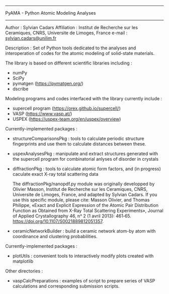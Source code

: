 *******************************************************
PyAMA - Python Atomic Modeling Analyses
*******************************************************
Author : Sylvian Cadars
Affiliation : Institut de Recherche sur les Ceramiques, CNRS, Universite de Limoges, France
e-mail : sylvian.cadars@unilim.fr

Description : 
Set of Python tools dedicated to the analyses and interoperation of codes for the atomic modeling of solid-state materials.

The library is based on different scientific libraries including :
- numPy
- SciPy
- pymatgen (https://pymatgen.org/)
- dscribe

Modeling programs and codes interfaced with the library currently include :
- supercell program (https://orex.github.io/supercell/)
- VASP (https://www.vasp.at/)
- USPEX (https://uspex-team.org/en/uspex/overview)

Currently-implemented packages :
- structureComparisonsPkg : tools to calculate periodic structure fingerprints and use them to calculate distances between these.
- uspexAnalysesPkg : manipulate and extract structures generated with the supercell program for combinatorial anlyses of disorder in crystals
- diffractionPkg : tools to calculate atomic form factors, and (in progress) caculate exact X-ray total scattering data

	The diffractionPkg/nanopdf.py module was originally developped by Olivier Masson, Institut de Recherche sur les Ceramiques, CNRS, Universite de Limoges, France, and adapted by Sylvian Cadars. If you use this specific module, please cite:
	Masson Olivier, and Thomas Philippe, «Exact and Explicit Expression of the Atomic Pair Distribution Function as
Obtained from X-Ray Total Scattering Experiments», Journal of Applied Crystallography 46, nᵒ 2 (1 avril 2013): 461‑65. https://doi.org/10.1107/S0021889812051357.

- ceramicNetworkBuilder : build a ceramic network atom-by atom with coordinance and clustering probabilities.

Currently-implemented packages :
- plotUtils : convenient tools to interactively modify plots created with matplotlib

Other directories :
- vaspCalcPreparations : examples of script to prepare series of VASP calculations and corresponding submission scripts.



